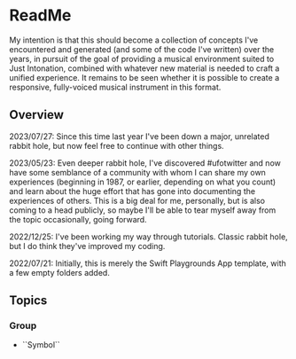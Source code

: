 # ReadMe

My intention is that this should become a collection of concepts I've encountered and generated (and some of the code I've written) over the years, in pursuit of the goal of providing a musical environment suited to Just Intonation, combined with whatever new material is needed to craft a unified experience. It remains to be seen whether it is possible to create a responsive, fully-voiced musical instrument in this format.

## Overview

2023/07/27: Since this time last year I've been down a major, unrelated rabbit hole, but now feel free to continue with other things.

2023/05/23: Even deeper rabbit hole, I've discovered #ufotwitter and now have some semblance of a community with whom I can share my own experiences (beginning in 1987, or earlier, depending on what you count) and learn about the huge effort that has gone into documenting the experiences of others. This is a big deal for me, personally, but is also coming to a head publicly, so maybe I'll be able to tear myself away from the topic occasionally, going forward.

2022/12/25: I've been working my way through tutorials. Classic rabbit hole, but I do think they've improved my coding.

2022/07/21: Initially, this is merely the Swift Playgrounds App template, with a few empty folders added.

## Topics

### <!--@START_MENU_TOKEN@-->Group<!--@END_MENU_TOKEN@-->

- <!--@START_MENU_TOKEN@-->``Symbol``<!--@END_MENU_TOKEN@-->

